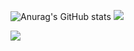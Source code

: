 ![Anurag's GitHub stats](https://github-readme-stats.vercel.app/api?username=ByeoliKim&show_icons=true&theme=cobalt2)
<img src="https://img.shields.io/badge/Firebase-FFCA28?style=flat-square&logo=firebase&logoColor=white"/>
<div><img src="https://img.shields.io/badge/React-61DAFB?style=flat-square&logo=react&logoColor=white"></div>
